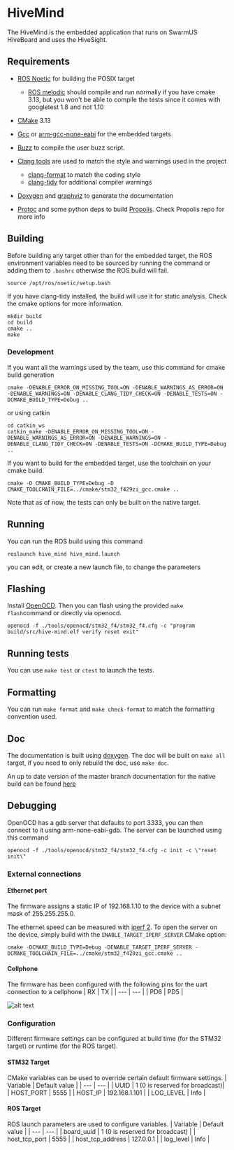 # HiveMind

The HiveMind is the embedded application that runs on SwarmUS HiveBoard and uses the HiveSight.

## Requirements

* [ROS Noetic](http://wiki.ros.org/noetic/Installation/Ubuntu) for building the POSIX target
  * [ROS melodic](http://wiki.ros.org/melodic/Installation/Ubuntu) should compile and run normally if you have cmake 3.13, but you won't be able to compile the tests since it comes with googletest 1.8 and not 1.10

* [CMake](https://cmake.org/) 3.13

* [Gcc](https://gcc.gnu.org/) or [arm-gcc-none-eabi](https://developer.arm.com/tools-and-software/open-source-software/developer-tools/gnu-toolchain/gnu-rm/downloads) for the embedded targets.

* [Buzz](https://github.com/MISTLab/Buzz) to compile the user buzz script.

* [Clang tools](https://clang.llvm.org/docs/ClangTools.html) are used to match the style and warnings used in the project
    * [clang-format](https://clang.llvm.org/docs/ClangFormat.html) to match the coding style
    * [clang-tidy](https://clang.llvm.org/extra/clang-tidy/) for additional compiler warnings
* [Doxygen](https://github.com/doxygen/doxygen) and [graphviz](https://gitlab.com/graphviz/graphviz/) to generate the documentation
* [Protoc](https://developers.google.com/protocol-buffers) and some python deps to build [Propolis](https://github.com/SwarmUS/Propolis). Check Propolis repo for more info


## Building
Before building any target other than for the embedded target, the ROS environment variables need to be sourced by running the command 
or adding them to `.bashrc` otherwise the ROS build will fail.
```
source /opt/ros/noetic/setup.bash
```

If you have clang-tidy installed, the build will use it for static analysis.
Check the cmake options for more information.

```
mkdir build
cd build
cmake ..
make
```

### Development
If you want all the warnings used by the team, use this command for cmake build generation

```
cmake -DENABLE_ERROR_ON_MISSING_TOOL=ON -DENABLE_WARNINGS_AS_ERROR=ON -DENABLE_WARNINGS=ON -DENABLE_CLANG_TIDY_CHECK=ON -DENABLE_TESTS=ON -DCMAKE_BUILD_TYPE=Debug ..

```

or using catkin

```
cd catkin_ws
catkin_make -DENABLE_ERROR_ON_MISSING_TOOL=ON -DENABLE_WARNINGS_AS_ERROR=ON -DENABLE_WARNINGS=ON -DENABLE_CLANG_TIDY_CHECK=ON -DENABLE_TESTS=ON -DCMAKE_BUILD_TYPE=Debug ..

```

If you want to build for the embedded target, use the toolchain on your cmake build.

```
cmake -D CMAKE_BUILD_TYPE=Debug -D CMAKE_TOOLCHAIN_FILE=../cmake/stm32_f429zi_gcc.cmake .. 
```

Note that as of now, the tests can only be built on the native target.

## Running 
You can run the ROS build using this command

```
roslaunch hive_mind hive_mind.launch
```

you can edit, or create a new launch file, to change the parameters

## Flashing

Install [OpenOCD](http://openocd.org/). Then you can flash using the provided `make flash`command or directly via openocd.

```
openocd -f ./tools/openocd/stm32_f4/stm32_f4.cfg -c "program build/src/hive-mind.elf verify reset exit"
```

## Running tests
You can use `make test` or `ctest` to launch the tests.

## Formatting
You can run `make format` and `make check-format` to match the formatting convention used.

## Doc
The documentation is built using [doxygen](https://github.com/doxygen/doxygen).
The doc will be built on `make all` target, if you need to only rebuild the doc, use `make doc`.

An up to date version of the master branch documentation for the native build can be found [here](https://swarmus.github.io/HiveMind/)

## Debugging
OpenOCD has a gdb server that defaults to port 3333, you can then connect to it using arm-none-eabi-gdb. The server can be launched using this command

```
openocd -f ./tools/openocd/stm32_f4/stm32_f4.cfg -c init -c \"reset init\"
```

### External connections
#### Ethernet port
The firmware assigns a static IP of 192.168.1.10 to the device with a subnet mask of 255.255.255.0.

The ethernet speed can be measured with [iperf 2](https://iperf.fr/iperf-download.php).
To open the server on the device, simply build with the `ENABLE_TARGET_IPERF_SERVER` CMake option:
```
cmake -DCMAKE_BUILD_TYPE=Debug -DENABLE_TARGET_IPERF_SERVER -DCMAKE_TOOLCHAIN_FILE=../cmake/stm32_f429zi_gcc.cmake .. 
```


#### Cellphone
The firmware has been configured with the following pins for the uart connection to a cellphone
| RX  | TX  |
| --- | --- |
| PD6 | PD5 |

![alt text](https://os.mbed.com/media/uploads/jeromecoutant/nucleo_f429zi_zio_left_2019_8_29.png "NUCLEO CONNECTION")


### Configuration
Different firmware settings can be configured at build time (for the STM32 target) or runtime (for the ROS target).

#### STM32 Target
CMake variables can be used to override certain default firmware settings.
| Variable  | Default value   |
| ---       | ---             | 
| UUID      | 1 (0 is reserved for broadcast)|
| HOST_PORT | 5555            |
| HOST_IP   | 192.168.1.101   |
| LOG_LEVEL | Info            |

#### ROS Target
ROS launch parameters are used to configure variables.
| Variable          | Default value   |
| ---               | ---             |
| board_uuid        | 1 (0 is reserved for broadcast) |
| host_tcp_port     | 5555            |
| host_tcp_address  | 127.0.0.1       |
| log_level         | Info            |
